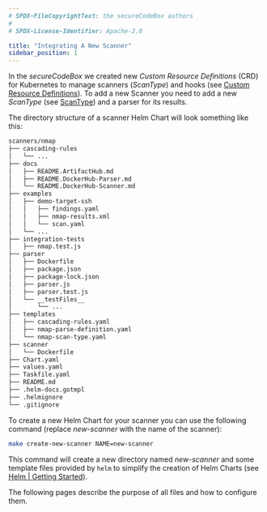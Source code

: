 ```yaml
---
# SPDX-FileCopyrightText: the secureCodeBox authors
#
# SPDX-License-Identifier: Apache-2.0

title: "Integrating A New Scanner"
sidebar_position: 1
---
```


In the _secureCodeBox_ we created new _Custom Resource Definitions_ (CRD) for Kubernetes to manage scanners (_ScanType_) and hooks (see [Custom Resource Definitions](/docs/api/crds)).
To add a new Scanner you need to add a new _ScanType_ (see [ScanType](/docs/api/crds/scan-type)) and a parser for its results.

The directory structure of a scanner Helm Chart will look something like this:

```bash
scanners/nmap
├── cascading-rules
│   └── ...
├── docs
│   ├── README.ArtifactHub.md
│   ├── README.DockerHub-Parser.md
│   └── README.DockerHub-Scanner.md
├── examples
│   ├── demo-target-ssh
│   │   ├── findings.yaml
│   │   ├── nmap-results.xml
│   │   └── scan.yaml
│   └── ...
├── integration-tests
│   ├── nmap.test.js
├── parser
│   ├── Dockerfile
│   ├── package.json
│   ├── package-lock.json
│   ├── parser.js
│   ├── parser.test.js
│   └── __testFiles__
│       └── ...
├── templates
│   ├── cascading-rules.yaml
│   ├── nmap-parse-definition.yaml
│   └── nmap-scan-type.yaml
├── scanner
│   └── Dockerfile
├── Chart.yaml
├── values.yaml
├── Taskfile.yaml
├── README.md
├── .helm-docs.gotmpl
├── .helmignore
└── .gitignore
```

To create a new Helm Chart for your scanner you can use the following command (replace _new-scanner_ with the name of the scanner):

```bash
make create-new-scanner NAME=new-scanner
```

This command will create a new directory named _new-scanner_ and some template files provided by `helm` to simplify the creation of Helm Charts (see [Helm | Getting Started](https://helm.sh/docs/chart_template_guide/getting_started/)).

The following pages describe the purpose of all files and how to configure them.
